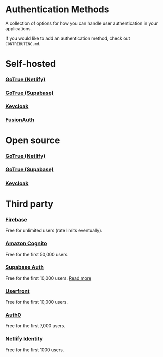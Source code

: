 # Authentication Methods

A collection of options for how you can handle user authentication in your applications.

If you would like to add an authentication method, check out `CONTRIBUTING.md`.

# Self-hosted
### [GoTrue (Netlify)](https://github.com/netlify/gotrue)
### [GoTrue (Supabase)](https://github.com/supabase/gotrue)
### [Keycloak](https://www.keycloak.org/)
### [FusionAuth](https://fusionauth.io/)

# Open source
### [GoTrue (Netlify)](https://github.com/netlify/gotrue)
### [GoTrue (Supabase)](https://github.com/supabase/gotrue)
### [Keycloak](https://www.keycloak.org/)

# Third party
### [Firebase](https://firebase.google.com/docs/auth/)
Free for unlimited users (rate limits eventually).
### [Amazon Cognito](https://aws.amazon.com/cognito/)
Free for the first 50,000 users.
### [Supabase Auth](https://supabase.io/docs/guides/auth)
Free for the first 10,000 users. [Read more](https://github.com/christopher-kapic/authentication-methods/blob/main/reviews/supabase.md)
### [Userfront](https://userfront.com/)
Free for the first 10,000 users.
### [Auth0](https://auth0.com/)
Free for the first 7,000 users.
### [Netlify Identity](https://docs.netlify.com/visitor-access/identity/)
Free for the first 1000 users.
